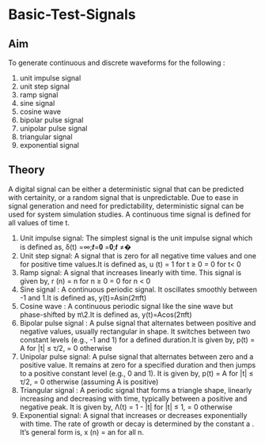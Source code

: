 # Basic-Test-Signals 
## Aim
To generate continuous and discrete waveforms for the following :
1. unit impulse signal
2. unit step signal
3. ramp signal
4. sine signal
5. cosine wave
6. bipolar pulse signal
7. unipolar pulse signal
8. triangular signal
9. exponential signal
## Theory
A digital signal can be either a deterministic signal that can be predicted with certainity, or a
random signal that is unpredictable. Due to ease in signal generation and need for predictability,
deterministic signal can be used for system simulation studies. A continuous time signal is
defined for all values of time t.
1. Unit impulse signal:
The simplest signal is the unit impulse signal which is defined as,
δ(t) =∞;𝒕=𝟎
 =𝟎;𝒕 ≠�
2. Unit step signal:
A signal that is zero for all negative time values and one for positive time values.It is
defined as,
u (t) = 1 for t ≥ 0
 = 0 for t< 0
3. Ramp signal:
A signal that increases linearly with time. This signal is given by,
r (n) = n for n ≥ 0
 = 0 for n < 0
4. Sine signal :
A continuous periodic signal. It oscillates smoothly between -1 and 1.It is defined as,
y(t)=Asin(2πft)
5. Cosine wave :
A continuous periodic signal like the sine wave but phase-shifted by π\2.It is defined
as,
y(t)=Acos(2πft)
6. Bipolar pulse signal :
A pulse signal that alternates between positive and negative values, usually rectangular
in shape. It switches between two constant levels (e.g., -1 and 1) for a defined duration.It
is given by,
 p(t) = A for |t| ≤ τ/2,
 = 0 otherwise
7. Unipolar pulse signal:
A pulse signal that alternates between zero and a positive value. It remains at zero for
a specified duration and then jumps to a positive constant level (e.g., 0 and 1). It is given
by,
p(t) = A for |t| ≤ τ/2,
 = 0 otherwise (assuming A is positive)
8. Triangular signal :
A periodic signal that forms a triangle shape, linearly increasing and decreasing with
time, typically between a positive and negative peak. It is given by,
Λ(t) = 1 - |t| for |t| ≤ 1,
 = 0 otherwise
9. Exponential signal:
A signal that increases or decreases exponentially with time. The rate of growth or
decay is determined by the constant a . It’s general form is,
x (n) = an
for all n.
